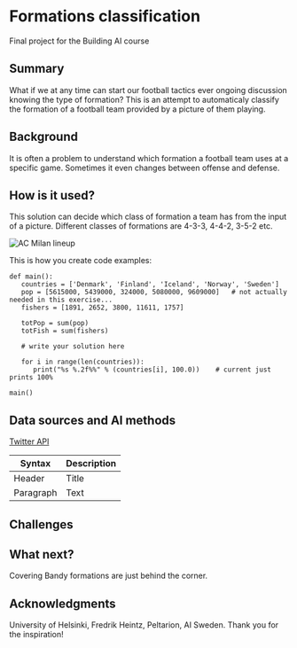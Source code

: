 

# Formations classification

Final project for the Building AI course

## Summary

What if we at any time can start our football tactics ever ongoing discussion knowing the type of formation?
This is an attempt to automaticaly classify the formation of a football team provided by a picture of them playing.

## Background

It is often a problem to understand which formation a football team uses at a specific game. Sometimes it even changes between offense and defense.


## How is it used?

This solution can decide which class of formation a team has from the input of a picture. Different classes of formations are 4-3-3, 4-4-2, 3-5-2 etc.

![AC Milan lineup](https://upload.wikimedia.org/wikipedia/commons/a/a4/Ac_milan.svg)

This is how you create code examples:
```
def main():
   countries = ['Denmark', 'Finland', 'Iceland', 'Norway', 'Sweden']
   pop = [5615000, 5439000, 324000, 5080000, 9609000]   # not actually needed in this exercise...
   fishers = [1891, 2652, 3800, 11611, 1757]

   totPop = sum(pop)
   totFish = sum(fishers)

   # write your solution here

   for i in range(len(countries)):
      print("%s %.2f%%" % (countries[i], 100.0))    # current just prints 100%

main()
```


## Data sources and AI methods

[Twitter API](https://developer.twitter.com/en/docs)

| Syntax      | Description |
| ----------- | ----------- |
| Header      | Title       |
| Paragraph   | Text        |

## Challenges

## What next?
Covering Bandy formations are just behind the corner.


## Acknowledgments
University of Helsinki, Fredrik Heintz, Peltarion, AI Sweden. Thank you for the inspiration!
